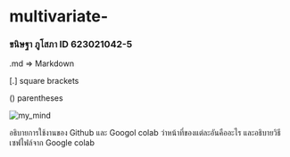 # multivariate-

### ขนิษฐา ภูโสภา ID 623021042-5

.md => Markdown

[.] square brackets

() parentheses

![my_mind](1.jpg)

อธิบายการใช้งานของ Github และ Googol colab ว่าหน้าที่ของแต่ละอันคืออะไร และอธิบายวิธีเซฟไฟล์จาก Google colab
